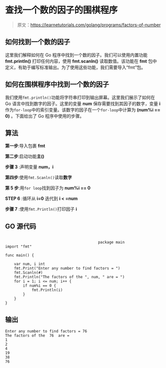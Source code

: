 # 查找一个数的因子的围棋程序

> 原文：<https://learnetutorials.com/golang/programs/factors-of-number>

## 如何找到一个数的因子

这里我们解释如何在 Go 程序中找到一个数的因子。我们可以使用内置功能 **fmt.println()** 打印任何内容，使用 **fmt.scanln()** 读取数值。该功能在 **fmt** 包中定义，有助于编写标准输出。为了使用这些功能，我们需要导入“fmt”包。

## 如何在围棋程序中找到一个数的因子

我们使用`fmt.println()`功能将字符串打印到输出屏幕。这里我们展示了如何在 Go 语言中找到数字的因子。这里的变量 **num** 保存需要找到其因子的数字，变量 **i** 作为`for-loop`中的索引变量。该数字的因子在一个`for-loop`中计算为 **(num%i == 0)** 。下面给出了 Go 程序中使用的步骤。

## 算法

**第一步**:导入包裹 **fmt**

**第二步**:启动功能**主()**

**步骤 3** :声明变量 **num，i**

**第四步**:使用`fmt.Scanln()`读取**数字**

**第 5 步**:用`for loop`找到因子为 **num%i == 0**

**STEP 6** :循环从 **i=0** 迭代到 **i < =num**

**步骤 7** :使用`fmt.Println()`打印因子 **i**

## GO 源代码

```

                                          package main
import "fmt"

func main() {

    var num, i int
    fmt.Print("Enter any number to find factors = ")
    fmt.Scanln(#)
    fmt.Println("The factors of the ", num, " are = ")
    for i = 1; i <= num; i++ {
        if num%i == 0 {
            fmt.Println(i)
        }
    }
}

```

## 输出

```
Enter any number to find factors = 76
The factors of the  76  are = 
1
2
4
19
38
76
```